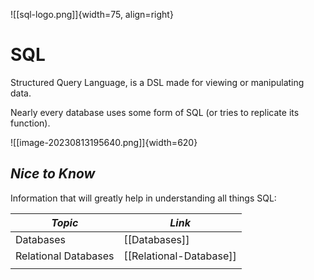 <!-- Use to hide prev / next footers individually: -->
<style>
/* .md-footer__link--prev {
    display: none
} */
.md-footer__link--next {
    display: none
}
</style>

<!---- Image: Logo, Width 75 --------->
![[sql-logo.png]]{width=75, align=right}

# SQL
Structured Query Language, is a DSL made for viewing or manipulating data.

Nearly every database uses some form of SQL (or tries to replicate its function).

![[image-20230813195640.png]]{width=620}

<!-- How Does It Fit Into Process?  -->

<!---- Image: Diagram, Width 720 ----->



<!----------------------------------------------------------------------------->

## ***Nice to Know***
Information that will greatly help in understanding all things SQL:

| *Topic*                         | *Link*                                      |
| ------------------------------- | -------------------------------------       |
| Databases                       | [[Databases]]                                 |
| Relational Databases            | [[Relational-Database]]                         |
|                                 |                                             |

<!----------------------------------------------------------------------------->

<!-- ## ***Getting Started***
Basic overview for SQL:

| *Topic*                         | *Link*                                     |
| ------------------------------- | ------------------------------------------ |
| Scripting vs Programming        | [[SQL-Scripting-vs-Programming]] |
|                                 |                                            | -->

<!-- ## ***Deep Dive***
Specific information once fundamentals are understood:

| *Topic*                         | *Link*                                     |
| ------------------------------- | ------------------------------------------ |
| Common Terms & Definitions      | [[SQL-Glossary]]                 |
| In Memory Encryption            | [[SQL-In-Memory-Encryption]]     |
|                                 |                                            | -->

<!----------------------------------------------------------------------------->

<!-- ## ***Implementations***
Examples of *SQL* in real world use.

| *Topic*                         | *Link*                                     |
| ------------------------------- | ------------------------------------------ |
| .NET                            | [[.NET]]                                   |
| Python                          | [[Python]]                                 |
|                                 |                                            | -->

<!----------------------------------------------------------------------------->

<!-- ## ***Common Questions***
Questions you may have:

| *Question*                           | *Answer*                              |
| ------------------------------------ | ------------------------------------- |
|                                      | [Answer](#inline-answer-1)            |
|                                      |                                       | -->

<!-- ## **Inline Answer 1** -->

<!----------------------------------------------------------------------------->

<!-- ## ***Related***
Topics related to SQL:

| *Topic & Link*                       | *Why*                                 |
| ------------------------------------ | ------------------------------------- |
| [[Business-Analysis]]                | Business Analysis                     |
| [[SDLC]]                             | Software Development Life Cycle       |
|                                      |                                       | -->

<!----------------------------------------------------------------------------->
